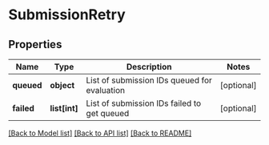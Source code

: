 # SubmissionRetry

## Properties
Name | Type | Description | Notes
------------ | ------------- | ------------- | -------------
**queued** | **object** | List of submission IDs queued for evaluation | [optional] 
**failed** | **list[int]** | List of submission IDs failed to get queued | [optional] 

[[Back to Model list]](../README.md#documentation-for-models) [[Back to API list]](../README.md#documentation-for-api-endpoints) [[Back to README]](../README.md)


